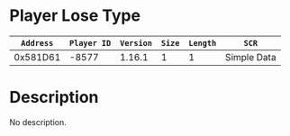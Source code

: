 # Player Lose Type

| `Address` | `Player ID` | `Version` | `Size` | `Length` | `SCR` |
| ---------- | ----------- | --------- | ------ | -------- | ---- |
| 0x581D61 | -8577 | 1.16.1 | 1 | 1 | Simple Data |

# Description

No description.
